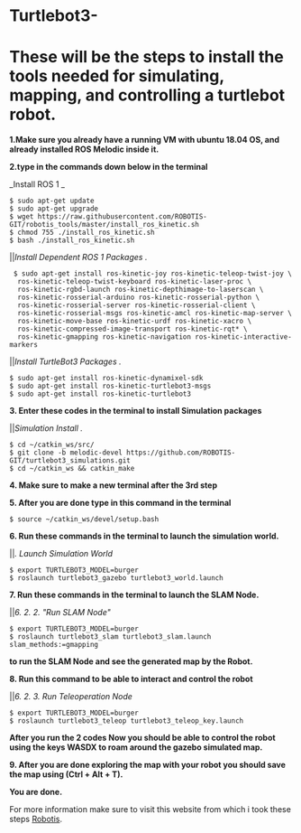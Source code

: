 # Turtlebot3-
# These will be the steps to install the tools needed for simulating, mapping, and controlling a turtlebot robot.


**1.Make sure you already have a running VM with ubuntu 18.04 OS, and already installed ROS Melodic inside it.**

**2.type in the commands down below in the terminal**

_Install ROS 1 _
 ```
$ sudo apt-get update
$ sudo apt-get upgrade
$ wget https://raw.githubusercontent.com/ROBOTIS-GIT/robotis_tools/master/install_ros_kinetic.sh
$ chmod 755 ./install_ros_kinetic.sh 
$ bash ./install_ros_kinetic.sh
 ```
||_Install Dependent ROS 1 Packages ._
```
 $ sudo apt-get install ros-kinetic-joy ros-kinetic-teleop-twist-joy \
  ros-kinetic-teleop-twist-keyboard ros-kinetic-laser-proc \
  ros-kinetic-rgbd-launch ros-kinetic-depthimage-to-laserscan \
  ros-kinetic-rosserial-arduino ros-kinetic-rosserial-python \
  ros-kinetic-rosserial-server ros-kinetic-rosserial-client \
  ros-kinetic-rosserial-msgs ros-kinetic-amcl ros-kinetic-map-server \
  ros-kinetic-move-base ros-kinetic-urdf ros-kinetic-xacro \
  ros-kinetic-compressed-image-transport ros-kinetic-rqt* \
  ros-kinetic-gmapping ros-kinetic-navigation ros-kinetic-interactive-markers
```
||_Install TurtleBot3 Packages ._
```
$ sudo apt-get install ros-kinetic-dynamixel-sdk
$ sudo apt-get install ros-kinetic-turtlebot3-msgs
$ sudo apt-get install ros-kinetic-turtlebot3

```
**3. Enter these codes in the terminal to install Simulation packages**

||_Simulation Install ._
```
$ cd ~/catkin_ws/src/
$ git clone -b melodic-devel https://github.com/ROBOTIS-GIT/turtlebot3_simulations.git
$ cd ~/catkin_ws && catkin_make

```
 
**4. Make sure to  make a new terminal after the 3rd step**

**5. After you are done type in this command in the terminal**
```
$ source ~/catkin_ws/devel/setup.bash
```
**6. Run these commands in the terminal to launch the simulation world.**

||_. Launch Simulation World_
```
$ export TURTLEBOT3_MODEL=burger
$ roslaunch turtlebot3_gazebo turtlebot3_world.launch

```


**7. Run these commands in the terminal to launch the SLAM Node.**

||_6. 2. 2. "Run SLAM Node"_
```
$ export TURTLEBOT3_MODEL=burger
$ roslaunch turtlebot3_slam turtlebot3_slam.launch slam_methods:=gmapping
```
**to run the SLAM Node and see the generated map by the Robot.**

**8. Run this command to be able to interact and control the robot**

||_6. 2. 3. Run Teleoperation Node_
```
$ export TURTLEBOT3_MODEL=burger
$ roslaunch turtlebot3_teleop turtlebot3_teleop_key.launch
```
**After you run the 2 codes Now you should be able to control the robot using the keys WASDX to roam around the gazebo simulated map.**

**9. After you are done exploring the map with your robot you should save the map using (Ctrl + Alt + T).**

**You are done.**

For more information make sure to visit this website from which i took these steps [Robotis](https://emanual.robotis.com/docs/en/platform/turtlebot3/quick-start/).

